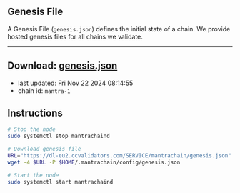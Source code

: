 ## Genesis File
A Genesis File (`genesis.json`) defines the initial state of a chain. We provide hosted genesis files for all chains we validate.

---
**Download: [genesis.json](https://dl-eu2.ccvalidators.com/SERVICE/mantrachain/genesis.json)**
---

- last updated: Fri Nov 22 2024 08:14:55
- chain id: `mantra-1`

## Instructions
```sh
# Stop the node
sudo systemctl stop mantrachaind

# Download genesis file
URL="https://dl-eu2.ccvalidators.com/SERVICE/mantrachain/genesis.json"
wget -4 $URL -P $HOME/.mantrachain/config/genesis.json

# Start the node
sudo systemctl start mantrachaind
```
